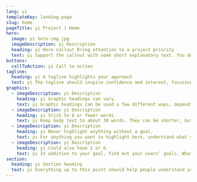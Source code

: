 ```yaml
---
lang: yi
templateKey: landing-page
slug: home
pageTitle: yi Project | Home
hero:
  image: yi hero-img.jpg
  imageDescription: yi Description
  heading: yi Hero callout Bring attention to a project priority
  text: yi Support the callout with some short explanatory text. You don’t need more than a couple of sentences.
buttons:
  callToAction: yi Call to action
tagline:
  heading: yi A tagline highlights your approach
  text: yi The tagline should inspire confidence and interest, focusing on the value that your overall approach offers to your audience. Use a heading typeface and keep your tagline to just a few words, and don’t confuse or mystify. Use the right side of the grid to explain the tagline a bit more. What are your goals? How do you do your work? Write in the present tense, and stay brief here. People who are interested can find details on internal pages.
graphics:
  - imageDescription: yi Description
    heading: yi Graphic headings can vary.
    text: yi Graphic headings can be used a few different ways, depending on what your landing page is for. Highlight your values, specific program areas, or results.
  - imageDescription: yi Description
    heading: yi Stick to 6 or fewer words.
    text: yi Keep body text to about 30 words. They can be shorter, but try to be somewhat balanced across all four. It creates a clean appearance with good spacing.
  - imageDescription: yi Description
    heading: yi Never highlight anything without a goal.
    text: yi For anything you want to highlight here, understand what your users know now, and what activity or impression you want from them after they see it.
  - imageDescription: yi Description
    heading: yi Could also have 2 or 6.
    text: yi In addition to your goal, find out your users’ goals. What do they want to know or do that supports your mission? Use these headings to show these.
section:
  heading: yi Section heading
  text: yi Everything up to this point should help people understand your agency or project who you are, your goal or mission, and how you approach it. Use this section to encourage them to act. Describe why they should get in touch here, and use an active verb on the button below. “Get in touch,” “Learn more,” and so on.
---
```

